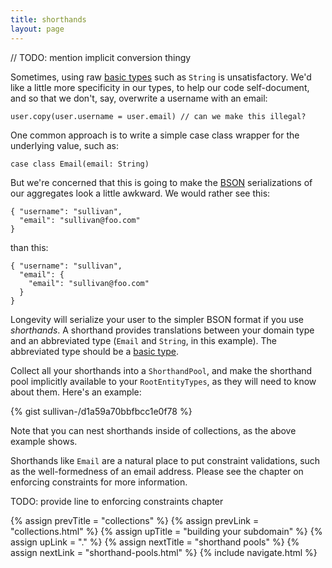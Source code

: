 ```yaml
---
title: shorthands
layout: page
---
```


// TODO: mention implicit conversion thingy

Sometimes, using raw [basic types](basics.html) such as `String` is
unsatisfactory. We'd like a little more specificity in our types, to
help our code self-document, and so that we don't, say, overwrite a
username with an email:

    user.copy(user.username = user.email) // can we make this illegal?

One common approach is to write a simple case class wrapper for the
underlying value, such as:

    case class Email(email: String)

But we're concerned that this is going to make the
[BSON](http://bsonspec.org/) serializations of our aggregates look a
little awkward. We would rather see this:

    { "username": "sullivan",
      "email": "sullivan@foo.com"
    }

than this:

    { "username": "sullivan",
      "email": {
        "email": "sullivan@foo.com"
      }
    }

Longevity will serialize your user to the simpler BSON format if you
use _shorthands_. A shorthand provides translations between your
domain type and an abbreviated type (`Email` and `String`, in this
example). The abbreviated type should be a [basic type](basics.html).

Collect all your shorthands into a `ShorthandPool`, and make the
shorthand pool implicitly available to your `RootEntityTypes`, as they
will need to know about them. Here's an example:

{% gist sullivan-/d1a59a70bbfbcc1e0f78 %}

Note that you can nest shorthands inside of collections, as the above
example shows.

Shorthands like `Email` are a natural place to put constraint
validations, such as the well-formedness of an email address. Please
see the chapter on enforcing constraints for more information.

TODO: provide line to enforcing constraints chapter

{% assign prevTitle = "collections" %}
{% assign prevLink = "collections.html" %}
{% assign upTitle = "building your subdomain" %}
{% assign upLink = "." %}
{% assign nextTitle = "shorthand pools" %}
{% assign nextLink = "shorthand-pools.html" %}
{% include navigate.html %}
